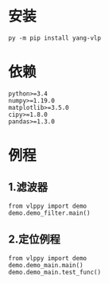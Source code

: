 # 安装

```
py -m pip install yang-vlp
```

# 依赖

```
python>=3.4
numpy>=1.19.0
matplotlib>=3.5.0
cipy>=1.8.0
pandas>=1.3.0
```

# 例程

## 1.滤波器

```
from vlppy import demo
demo.demo_filter.main()
```

## 2.定位例程

```
from vlppy import demo
demo.demo_main.main()
demo.demo_main.test_func()
```
